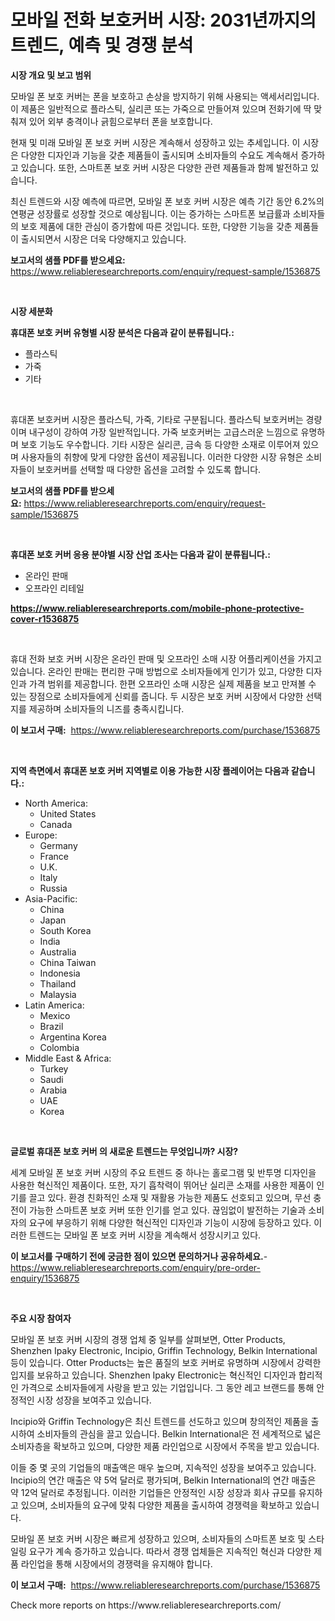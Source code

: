 <p><h1>모바일 전화 보호커버 시장: 2031년까지의 트렌드, 예측 및 경쟁 분석</h1></p><p><strong>시장 개요 및 보고 범위</strong></p>
<p><p>모바일 폰 보호 커버는 폰을 보호하고 손상을 방지하기 위해 사용되는 액세서리입니다. 이 제품은 일반적으로 플라스틱, 실리콘 또는 가죽으로 만들어져 있으며 전화기에 딱 맞춰져 있어 외부 충격이나 긁힘으로부터 폰을 보호합니다.</p><p>현재 및 미래 모바일 폰 보호 커버 시장은 계속해서 성장하고 있는 추세입니다. 이 시장은 다양한 디자인과 기능을 갖춘 제품들이 출시되며 소비자들의 수요도 계속해서 증가하고 있습니다. 또한, 스마트폰 보호 커버 시장은 다양한 관련 제품들과 함께 발전하고 있습니다.</p><p>최신 트렌드와 시장 예측에 따르면, 모바일 폰 보호 커버 시장은 예측 기간 동안 6.2%의 연평균 성장률로 성장할 것으로 예상됩니다. 이는 증가하는 스마트폰 보급률과 소비자들의 보호 제품에 대한 관심이 증가함에 따른 것입니다. 또한, 다양한 기능을 갖춘 제품들이 출시되면서 시장은 더욱 다양해지고 있습니다.</p></p>
<p><strong>보고서의 샘플 PDF를 받으세요:</strong> <a href="https://www.reliableresearchreports.com/enquiry/request-sample/1536875">https://www.reliableresearchreports.com/enquiry/request-sample/1536875</a></p>
<p>&nbsp;</p>
<p><strong>시장 세분화</strong></p>
<p><strong>휴대폰 보호 커버 유형별 시장 분석은 다음과 같이 분류됩니다.:</strong></p>
<p><ul><li>플라스틱</li><li>가죽</li><li>기타</li></ul></p>
<p>&nbsp;</p>
<p><p>휴대폰 보호커버 시장은 플라스틱, 가죽, 기타로 구분됩니다. 플라스틱 보호커버는 경량이며 내구성이 강하여 가장 일반적입니다. 가죽 보호커버는 고급스러운 느낌으로 유명하며 보호 기능도 우수합니다. 기타 시장은 실리콘, 금속 등 다양한 소재로 이루어져 있으며 사용자들의 취향에 맞게 다양한 옵션이 제공됩니다. 이러한 다양한 시장 유형은 소비자들이 보호커버를 선택할 때 다양한 옵션을 고려할 수 있도록 합니다.</p></p>
<p><strong>보고서의 샘플 PDF를 받으세요:</strong>&nbsp;<a href="https://www.reliableresearchreports.com/enquiry/request-sample/1536875">https://www.reliableresearchreports.com/enquiry/request-sample/1536875</a></p>
<p>&nbsp;</p>
<p><strong> 휴대폰 보호 커버 응용 분야별 시장 산업 조사는 다음과 같이 분류됩니다.:</strong></p>
<p><ul><li>온라인 판매</li><li>오프라인 리테일</li></ul></p>
<p><strong><a href="https://www.reliableresearchreports.com/mobile-phone-protective-cover-r1536875">https://www.reliableresearchreports.com/mobile-phone-protective-cover-r1536875</a></strong></p>
<p>&nbsp;</p>
<p><p>휴대 전화 보호 커버 시장은 온라인 판매 및 오프라인 소매 시장 어플리케이션을 가지고 있습니다. 온라인 판매는 편리한 구매 방법으로 소비자들에게 인기가 있고, 다양한 디자인과 가격 범위를 제공합니다. 한편 오프라인 소매 시장은 실제 제품을 보고 만져볼 수 있는 장점으로 소비자들에게 신뢰를 줍니다. 두 시장은 보호 커버 시장에서 다양한 선택지를 제공하며 소비자들의 니즈를 충족시킵니다.</p></p>
<p><strong>이 보고서 구매:</strong>&nbsp; <a href="https://www.reliableresearchreports.com/purchase/1536875">https://www.reliableresearchreports.com/purchase/1536875</a></p>
<p>&nbsp;</p>
<p><strong>지역 측면에서 휴대폰 보호 커버 지역별로 이용 가능한 시장 플레이어는 다음과 같습니다.:</strong></p>
<p><ul>
    <li>
        North America:
        <ul>
            <li>United States</li>
            <li>Canada</li>
        </ul>
    </li>
    <li>
        Europe:
        <ul>
            <li>Germany</li>
            <li>France</li>
            <li>U.K.</li>
            <li>Italy</li>
            <li>Russia</li>
        </ul>
    </li>
    <li>
        Asia-Pacific:
        <ul>
            <li>China</li>
            <li>Japan</li>
            <li>South Korea</li>
            <li>India</li>
            <li>Australia</li>
            <li>China Taiwan</li>
            <li>Indonesia</li>
            <li>Thailand</li>
            <li>Malaysia</li>
        </ul>
    </li>
    <li>
        Latin America:
        <ul>
            <li>Mexico</li>
            <li>Brazil</li>
            <li>Argentina Korea</li>
            <li>Colombia</li>
        </ul>
    </li>
    <li>
        Middle East & Africa:
        <ul>
            <li>Turkey</li>
            <li>Saudi</li>
            <li>Arabia</li>
            <li>UAE</li>
            <li>Korea</li>
        </ul>
    </li>
    </ul></p>
<p>&nbsp;</p>
<p><strong>글로벌 휴대폰 보호 커버 의 새로운 트렌드는 무엇입니까? 시장?</strong></p>
<p><p>세계 모바일 폰 보호 커버 시장의 주요 트렌드 중 하나는 홀로그램 및 반투명 디자인을 사용한 혁신적인 제품이다. 또한, 자기 흡착력이 뛰어난 실리콘 소재를 사용한 제품이 인기를 끌고 있다. 환경 친화적인 소재 및 재활용 가능한 제품도 선호되고 있으며, 무선 충전이 가능한 스마트폰 보호 커버 또한 인기를 얻고 있다. 끊임없이 발전하는 기술과 소비자의 요구에 부응하기 위해 다양한 혁신적인 디자인과 기능이 시장에 등장하고 있다. 이러한 트렌드는 모바일 폰 보호 커버 시장을 계속해서 성장시키고 있다.</p></p>
<p><strong>이 보고서를 구매하기 전에 궁금한 점이 있으면 문의하거나 공유하세요.</strong>- <a href="https://www.reliableresearchreports.com/enquiry/pre-order-enquiry/1536875">https://www.reliableresearchreports.com/enquiry/pre-order-enquiry/1536875</a></p>
<p>&nbsp;</p>
<p><strong>주요 시장 참여자</strong></p>
<p><p>모바일 폰 보호 커버 시장의 경쟁 업체 중 일부를 살펴보면, Otter Products, Shenzhen Ipaky Electronic, Incipio, Griffin Technology, Belkin International 등이 있습니다. Otter Products는 높은 품질의 보호 커버로 유명하며 시장에서 강력한 입지를 보유하고 있습니다. Shenzhen Ipaky Electronic는 혁신적인 디자인과 합리적인 가격으로 소비자들에게 사랑을 받고 있는 기업입니다. 그 동안 레고 브랜드를 통해 안정적인 시장 성장을 보여주고 있습니다.</p><p>Incipio와 Griffin Technology은 최신 트렌드를 선도하고 있으며 창의적인 제품을 출시하여 소비자들의 관심을 끌고 있습니다. Belkin International은 전 세계적으로 넓은 소비자층을 확보하고 있으며, 다양한 제품 라인업으로 시장에서 주목을 받고 있습니다.</p><p>이들 중 몇 곳의 기업들의 매출액은 매우 높으며, 지속적인 성장을 보여주고 있습니다. Incipio의 연간 매출은 약 5억 달러로 평가되며, Belkin International의 연간 매출은 약 12억 달러로 추정됩니다. 이러한 기업들은 안정적인 시장 성장과 회사 규모를 유지하고 있으며, 소비자들의 요구에 맞춰 다양한 제품을 출시하여 경쟁력을 확보하고 있습니다.</p><p>모바일 폰 보호 커버 시장은 빠르게 성장하고 있으며, 소비자들의 스마트폰 보호 및 스타일링 요구가 계속 증가하고 있습니다. 따라서 경쟁 업체들은 지속적인 혁신과 다양한 제품 라인업을 통해 시장에서의 경쟁력을 유지해야 합니다.</p></p>
<p><strong>이 보고서 구매:</strong>&nbsp;&nbsp;<a href="https://www.reliableresearchreports.com/purchase/1536875">https://www.reliableresearchreports.com/purchase/1536875</a></p>
<p>Check more reports on https://www.reliableresearchreports.com/</p>